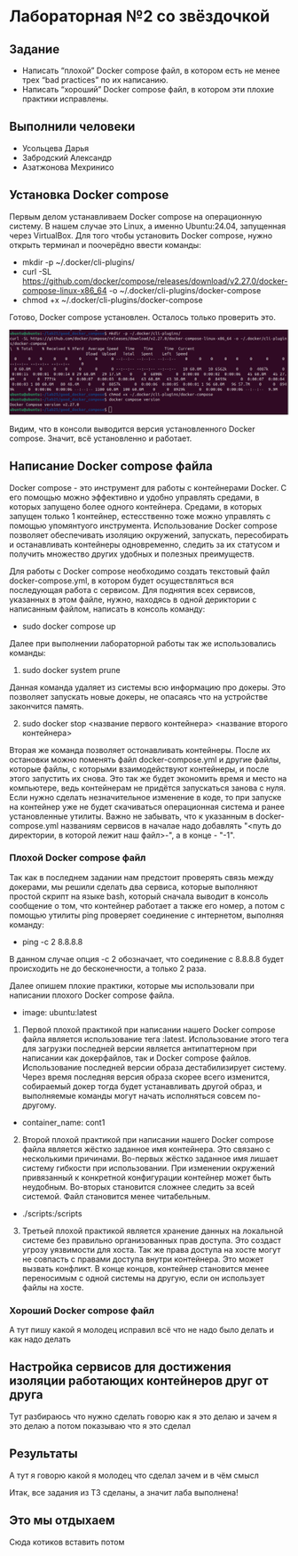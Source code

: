 # Лабораторная №2 со звёздочкой

## Задание
* Написать “плохой” Docker compose файл, в котором есть не менее трех “bad practices” по их написанию.
* Написать “хороший” Docker compose файл, в котором эти плохие практики исправлены.

## Выполнили человеки
* Усольцева Дарья
* Забродский Александр
* Азатжонова Мехринисо

## Установка Docker compose
Первым делом устанавливаем Docker compose на операционную систему. В нашем случае это Linux, а именно Ubuntu:24.04, запущенная через VirtualBox. Для того чтобы установить Docker compose, нужно открыть терминал и поочерёдно ввести команды:
* mkdir -p ~/.docker/cli-plugins/
* curl -SL https://github.com/docker/compose/releases/download/v2.27.0/docker-compose-linux-x86_64 -o ~/.docker/cli-plugins/docker-compose
* chmod +x ~/.docker/cli-plugins/docker-compose

Готово, Docker compose установлен. Осталось только проверить это. 

![net](https://github.com/Darrifus/itmo-cloud-labs/blob/main/DevOps%20%D0%9B%D0%B0%D0%B1%D0%B0%202%20%D1%81%D0%BE%20%D0%B7%D0%B2%D1%91%D0%B7%D0%B4%D0%BE%D1%87%D0%BA%D0%BE%D0%B9/Downloading-docker-cpmpose.png)

Видим, что в консоли выводится версия установленного Docker compose. Значит, всё установленно и работает.

## Написание Docker compose файла

Docker compose - это инструмент для работы с контейнерами Docker. С его помощью можно эффективно и удобно управлять средами, в которых запущено более одного контейнера. Средами, в которых запущен только 1 контейнер, естесственно тоже можно управлять с помощью упомянтуого инструмента. Использование Docker compose позволяет обеспечивать изоляцию окружений, запускать, пересобирать и останавливать контейнеры одновременно, следить за их статусом и получить множество других удобных и полезных преимуществ.

Для работы с Docker compose необходимо создать текстовый файл docker-compose.yml, в котором будет осуществляться вся последующая работа с сервисом. Для поднятия всех сервисов, указанных в этом файле, нужно, находясь в одной дериктории с написанным файлом, написать в консоль команду:

* sudo docker compose up

Далее при выполнении лабораторной работы так же использовались команды:

1. sudo docker system prune

Данная команда удаляет из системы всю информацию про докеры. Это позволяет запускать новые докеры, не опасаясь что на устройстве закончится память. 

2. sudo docker stop <название первого контейнера> <название второго контейнера>

Вторая же команда позволяет остонавливать контейнеры. После их остановки можно поменять файл docker-compose.yml и другие файлы, которые файлы, с которыми взаимодействуют контейнеры, и после этого запустить их снова. Это так же будет экономить время и место на компьютере, ведь контейнерам не придётся запускаться занова с нуля. Если нужно сделать незначительное изменение в коде, то при запуске на контейнер уже не будет скачиваться операционная система и ранее установленные утилиты. Важно не забывать, что к указанным в docker-compose.yml названиям сервисов в началае надо добавлять "<путь до директории, в которой лежит наш файл>-", а в конце - "-1".

### Плохой Docker compose файл

Так как в последнем задании нам предстоит проверять связь между докерами, мы решили сделать два сервиса, которые выполняют простой скрипт на языке bash, который сначала выводит в консоль сообщение о том, что контейнер работает а также его номер, а потом с помощью утилиты ping проверяет соединение с интернетом, выполняя команду:

* ping -c 2 8.8.8.8

В данном случае опция -c 2 обозначает, что соединение с 8.8.8.8 будет происходить не до бесконечности, а только 2 раза.

Далее опишем плохие практики, которые мы использовали при написании плохого Docker compose файла.

* image: ubuntu:latest

1. Первой плохой практикой при написании нашего Docker compose файла является использование тега :latest. Использование этого тега для загрузки последней версии является антипаттерном при написании как докерфайлов, так и Docker compose файлов. Использование последней версии образа дестабилизирует систему. Через время последняя версия образа скорее всего изменится, собираемый докер тогда будет устанавливать другой образ, и выполняемые команды могут начать исполняться совсем по-другому.

- container_name: cont1

2. Второй плохой практикой при написании нашего Docker compose файла является жёстко заданное имя контейнера. Это связано с несколькими причинами. Во-первых жёстко заданное имя лишает систему гибкости при использовании. При изменении окружений привязанный к конкретной конфигурации контейнер может быть неудобным. Во-вторых становится сложнее следить за всей системой. Файл становится менее читабельным.

* ./scripts:/scripts
  
3. Третьей плохой практикой является хранение данных на локальной системе без правильно организованных прав доступа. Это создаст угрозу уязвимости для хоста. Так же права доступа на хосте могут не совпасть с правами доступа внутри контейнера. Это может вызвать конфликт. В конце концов, контейнер становится менее переносимым с одной системы на другую, если он использует файлы на хосте.

### Хороший Docker compose файл

А тут пишу какой я молодец исправил всё что не надо было делать и как надо делать

## Настройка сервисов для достижения изоляции работающих контейнеров друг от друга

Тут разбираюсь что нужно сделать говорю как я это делаю и зачем я это делаю а потом показываю что я это сделал

## Результаты

А тут я говорю какой я молодец что сделал зачем и в чём смысл

Итак, все задания из ТЗ сделаны, а значит лаба выполнена!

## Это мы отдыхаем

Сюда котиков вставить потом

